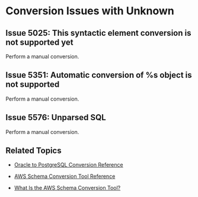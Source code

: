 # Conversion Issues with Unknown<a name="sct-reference-Oracle-PostgreSQL-Unknown"></a>

## Issue 5025: This syntactic element conversion is not supported yet<a name="sct-reference-5025"></a>

Perform a manual conversion\.

## Issue 5351: Automatic conversion of %s object is not supported<a name="sct-reference-5351"></a>

Perform a manual conversion\.

## Issue 5576: Unparsed SQL<a name="sct-reference-5576"></a>

Perform a manual conversion\.

## Related Topics<a name="sct-reference-Oracle-PostgreSQL-Unknown-related"></a>

+  [Oracle to PostgreSQL Conversion Reference](sct-reference-Oracle-PostgreSQL.md) 

+  [AWS Schema Conversion Tool Reference](CHAP_SchemaConversionTool.Reference.md) 

+  [What Is the AWS Schema Conversion Tool?](Welcome.md) 